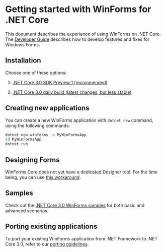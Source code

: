 # Getting started with WinForms for .NET Core

This document describes the experience of using WinForms on .NET Core. The [Developer Guide](developer-guide.md) describes how to develop features and fixes for Windows Forms.

## Installation

Choose one of these options:

1. [.NET Core 3.0 SDK Preview 1 (recommended)][.net-core-3.0-sdk-preview-1]

1. [.NET Core 3.0 daily build (latest changes, but less stable)][.net-core-3.0-daily]

## Creating new applications

You can create a new WinForms application with `dotnet new` command, using the following commands:

```cmd
dotnet new winforms -o MyWinFormsApp
cd MyWinFormsApp
dotnet run
```

## Designing Forms

WinForms Core does not yet have a dedicated Designer tool. For the time being, you can use [this workaround](winforms-designer.md).

## Samples

Check out the [.NET Core 3.0 WinForms samples][.net-core-3.0-samples] for both basic and advanced scenarios.

## Porting existing applications

To port your existing WinForms application from .NET Framework to .NET Core 3.0, refer to our [porting guidelines](porting-guidelines.md).

[comment]: <> (URI Links)

[.net-core-3.0-sdk-preview-1]: https://www.microsoft.com/net/download
[.net-core-3.0-daily]: https://github.com/dotnet/core/blob/master/daily-builds.md
[.net-core-3.0-samples]: https://github.com/dotnet/samples/tree/master/windowsforms